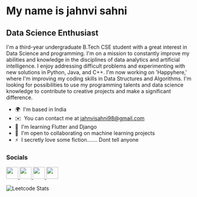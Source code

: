 
My name is jahnvi sahni
====================================================================================================================================

Data Science Enthusiast
-----------------------

I'm a third-year undergraduate B.Tech CSE student with a great interest in Data Science and programming. I'm on a mission to constantly improve my abilities and knowledge in the disciplines of data analytics and artificial intelligence. I enjoy addressing difficult problems and experimenting with new solutions in Python, Java, and C++. I'm now working on 'Happyhere,' where I'm improving my coding skills in Data Structures and Algorithms. I'm looking for possibilities to use my programming talents and data science knowledge to contribute to creative projects and make a significant difference.

* 🌍  I'm based in India
* ✉️  You can contact me at [jahnvisahni98@gmail.com](mailto:jahnvisahni98@gmail.com)
* 🧠  I'm learning Flutter and Django
* 🤝  I'm open to collaborating on machine learning projects
* ⚡  I secretly love some fiction....... Dont tell anyone


### Socials

<p align="left"> <a href="https://discord.com/users/jahnvis31" target="_blank" rel="noreferrer"> <picture> <source media="(prefers-color-scheme: dark)" srcset="undefined" /> <source media="(prefers-color-scheme: light)" srcset="https://raw.githubusercontent.com/danielcranney/readme-generator/main/public/icons/socials/discord.svg" /> <img src="https://raw.githubusercontent.com/danielcranney/readme-generator/main/public/icons/socials/discord.svg" width="32" height="32" /> </picture> </a> </picture> </a> <a href="https://www.linkedin.com/in/jahnvi_sahni" target="_blank" rel="noreferrer"> <picture> <source media="(prefers-color-scheme: dark)" srcset="https://raw.githubusercontent.com/danielcranney/readme-generator/main/public/icons/socials/linkedin-dark.svg" /> <source media="(prefers-color-scheme: light)" srcset="https://raw.githubusercontent.com/danielcranney/readme-generator/main/public/icons/socials/linkedin.svg" /> <img src="https://raw.githubusercontent.com/danielcranney/readme-generator/main/public/icons/socials/linkedin.svg" width="32" height="32" /> </picture> </a> <a href="https://www.x.com/sahni_jahnvi" target="_blank" rel="noreferrer"> <picture> <source media="(prefers-color-scheme: dark)" srcset="https://raw.githubusercontent.com/danielcranney/readme-generator/main/public/icons/socials/twitter-dark.svg" /> <source media="(prefers-color-scheme: light)" srcset="https://raw.githubusercontent.com/danielcranney/readme-generator/main/public/icons/socials/twitter.svg" /> <img src="https://raw.githubusercontent.com/danielcranney/readme-generator/main/public/icons/socials/twitter.svg" width="32" height="32" /> </picture> </a> <a href="https://www.threads.net/@jahnvis31" target="_blank" rel="noreferrer"> <picture> <source media="(prefers-color-scheme: dark)" srcset="https://raw.githubusercontent.com/danielcranney/readme-generator/main/public/icons/socials/threads-dark.svg" /> <source media="(prefers-color-scheme: light)" srcset="https://raw.githubusercontent.com/danielcranney/readme-generator/main/public/icons/socials/threads.svg" /> <img src="https://raw.githubusercontent.com/danielcranney/readme-generator/main/public/icons/socials/threads.svg" width="32" height="32" /> </picture> </a></p>




![Leetcode Stats](https://leetcard.jacoblin.cool/jahnvisahni98?theme=light&font=Alegreya)
